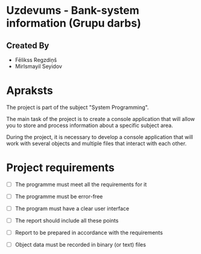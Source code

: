 # Uzdevums - Bank-system information (Grupu darbs)

## Created By
- Fēlikss Regzdiņš
- MirIsmayil Seyidov

# Apraksts
The project is part of the subject "System Programming".

The main task of the project is to create a console application that will allow you to store and process information about a specific subject area.

During the project, it is necessary to develop a console application that will work with several objects and multiple files that interact with each other.

# Project requirements

- [ ] The programme must meet all the requirements for it 
- [ ] The programme must be error-free 
- [ ] The program must have a clear user interface
- [ ] The report should include all these points 
- [ ] Report to be prepared in accordance with the requirements 
- [ ] Object data must be recorded in binary (or text) files 

